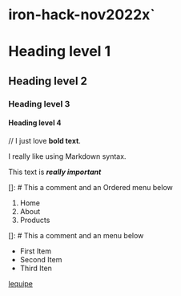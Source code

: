 # iron-hack-nov2022x`
# Heading level 1	
## Heading level 2	
### Heading level 3	
#### Heading level 4	


// 
I just love **bold text**.	

I really like using Markdown syntax.

This text is ***really important***


[]: # This a comment and an Ordered menu below
1. Home
2. About
3. Products

[]: # This a comment and an menu below

- First Item
- Second Item
- Third Iten


[lequipe](https://www.lequipe.com)



